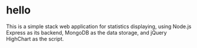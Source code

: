 # hello

This is a simple stack web application for statistics displaying, using Node.js Express as its backend, MongoDB as the data storage, and jQuery HighChart as the script.

